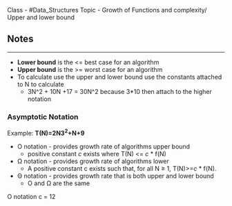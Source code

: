Class - #Data_Structures
Topic - Growth of Functions and complexity/ Upper and lower bound

## Notes 
---
- **Lower bound** is the <= best case for an algorithm
- **Upper bound** is the >= worst case for an algorithm
-  To calculate use the upper and lower bound use the constants attached to N to calculate
	-  3N^2 + 10N +17 = 30N^2 because 3\*10 then attach to the higher notation


### Asymptotic Notation 
Example:
**T(N)=2N3<sup>2</sup>+N+9** 
 
 - O notation - provides growth rate of algorithms upper bound
	 - positive constant *c* exists where T(N) <= *c* \* f(N)
 - Ω notation - provides growth rate of algorithms lower 
	 - A positive constant c exists such that, for all N ≥ 1, T(N)>=*c* \* f(N).
 - Θ notation - provides growth rate that is both upper and lower bound
	 - O and Ω are the same

O notation c = 12
 
 